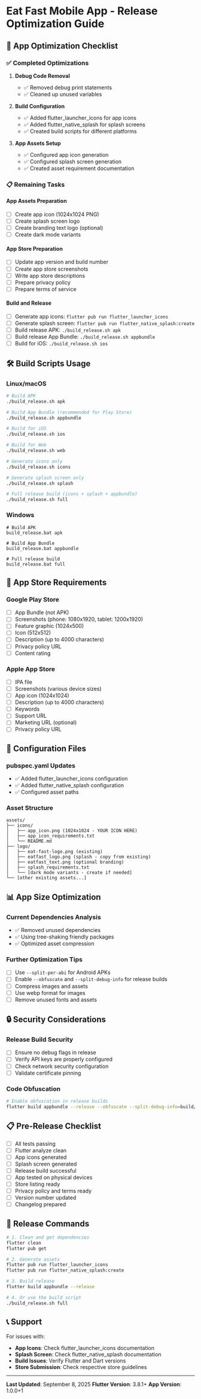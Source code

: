 # Eat Fast Mobile App - Release Optimization Guide

## 🚀 App Optimization Checklist

### ✅ Completed Optimizations

1. **Debug Code Removal**
   - ✅ Removed debug print statements
   - ✅ Cleaned up unused variables

2. **Build Configuration**
   - ✅ Added flutter_launcher_icons for app icons
   - ✅ Added flutter_native_splash for splash screens
   - ✅ Created build scripts for different platforms

3. **App Assets Setup**
   - ✅ Configured app icon generation
   - ✅ Configured splash screen generation
   - ✅ Created asset requirement documentation

### 📋 Remaining Tasks

#### App Assets Preparation
- [ ] Create app icon (1024x1024 PNG)
- [ ] Create splash screen logo
- [ ] Create branding text logo (optional)
- [ ] Create dark mode variants

#### App Store Preparation
- [ ] Update app version and build number
- [ ] Create app store screenshots
- [ ] Write app store descriptions
- [ ] Prepare privacy policy
- [ ] Prepare terms of service

#### Build and Release
- [ ] Generate app icons: `flutter pub run flutter_launcher_icons`
- [ ] Generate splash screen: `flutter pub run flutter_native_splash:create`
- [ ] Build release APK: `./build_release.sh apk`
- [ ] Build release App Bundle: `./build_release.sh appbundle`
- [ ] Build for iOS: `./build_release.sh ios`

## 🛠️ Build Scripts Usage

### Linux/macOS
```bash
# Build APK
./build_release.sh apk

# Build App Bundle (recommended for Play Store)
./build_release.sh appbundle

# Build for iOS
./build_release.sh ios

# Build for Web
./build_release.sh web

# Generate icons only
./build_release.sh icons

# Generate splash screen only
./build_release.sh splash

# Full release build (icons + splash + appbundle)
./build_release.sh full
```

### Windows
```batch
# Build APK
build_release.bat apk

# Build App Bundle
build_release.bat appbundle

# Full release build
build_release.bat full
```

## 📱 App Store Requirements

### Google Play Store
- [ ] App Bundle (not APK)
- [ ] Screenshots (phone: 1080x1920, tablet: 1200x1920)
- [ ] Feature graphic (1024x500)
- [ ] Icon (512x512)
- [ ] Description (up to 4000 characters)
- [ ] Privacy policy URL
- [ ] Content rating

### Apple App Store
- [ ] IPA file
- [ ] Screenshots (various device sizes)
- [ ] App icon (1024x1024)
- [ ] Description (up to 4000 characters)
- [ ] Keywords
- [ ] Support URL
- [ ] Marketing URL (optional)
- [ ] Privacy policy URL

## 🔧 Configuration Files

### pubspec.yaml Updates
- ✅ Added flutter_launcher_icons configuration
- ✅ Added flutter_native_splash configuration
- ✅ Configured asset paths

### Asset Structure
```
assets/
├── icons/
│   ├── app_icon.png (1024x1024 - YOUR ICON HERE)
│   ├── app_icon_requirements.txt
│   └── README.md
├── logo/
│   ├── eat-fast-logo.png (existing)
│   ├── eatfast_logo.png (splash - copy from existing)
│   ├── eatfast_text.png (optional branding)
│   ├── splash_requirements.txt
│   └── [dark mode variants - create if needed]
└── [other existing assets...]
```

## 📊 App Size Optimization

### Current Dependencies Analysis
- ✅ Removed unused dependencies
- ✅ Using tree-shaking friendly packages
- ✅ Optimized asset compression

### Further Optimization Tips
- [ ] Use `--split-per-abi` for Android APKs
- [ ] Enable `--obfuscate` and `--split-debug-info` for release builds
- [ ] Compress images and assets
- [ ] Use webp format for images
- [ ] Remove unused fonts and assets

## 🔒 Security Considerations

### Release Build Security
- [ ] Ensure no debug flags in release
- [ ] Verify API keys are properly configured
- [ ] Check network security configuration
- [ ] Validate certificate pinning

### Code Obfuscation
```bash
# Enable obfuscation in release builds
flutter build appbundle --release --obfuscate --split-debug-info=build/symbols
```

## 📋 Pre-Release Checklist

- [ ] All tests passing
- [ ] Flutter analyze clean
- [ ] App icons generated
- [ ] Splash screen generated
- [ ] Release build successful
- [ ] App tested on physical devices
- [ ] Store listing ready
- [ ] Privacy policy and terms ready
- [ ] Version number updated
- [ ] Changelog prepared

## 🚀 Release Commands

```bash
# 1. Clean and get dependencies
flutter clean
flutter pub get

# 2. Generate assets
flutter pub run flutter_launcher_icons
flutter pub run flutter_native_splash:create

# 3. Build release
flutter build appbundle --release

# 4. Or use the build script
./build_release.sh full
```

## 📞 Support

For issues with:
- **App Icons**: Check flutter_launcher_icons documentation
- **Splash Screen**: Check flutter_native_splash documentation
- **Build Issues**: Verify Flutter and Dart versions
- **Store Submission**: Check respective store guidelines

---

**Last Updated**: September 8, 2025
**Flutter Version**: 3.8.1+
**App Version**: 1.0.0+1
